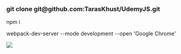 <h3>git clone git@github.com:TarasKhust/UdemyJS.git</h3>
<p>npm i</p>
<p>webpack-dev-server --mode development --open 'Google Chrome'</p>

<img src='https://i.imgur.com/CfZskpp.png'>
